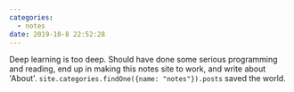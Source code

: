 ```yaml
---
categories:
  - notes
date: 2019-10-8 22:52:28
---
```


Deep learning is too deep. Should have done some serious programming and reading, end up in making this notes site to work, and write about 'About'. `site.categories.findOne({name: "notes"}).posts` saved the world.